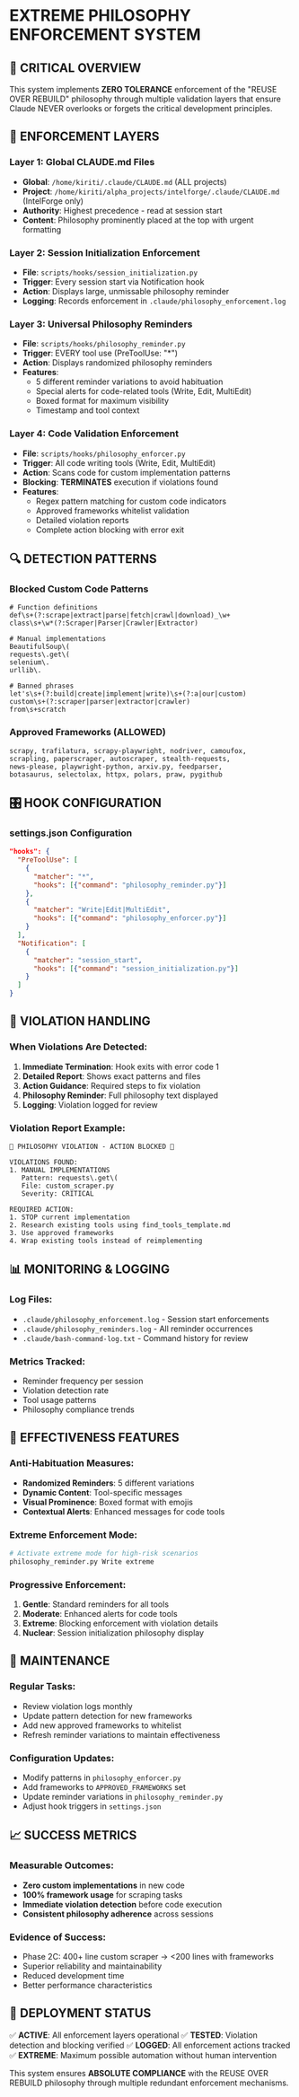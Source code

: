 # EXTREME PHILOSOPHY ENFORCEMENT SYSTEM

## 🚨 CRITICAL OVERVIEW
This system implements **ZERO TOLERANCE** enforcement of the "REUSE OVER REBUILD" philosophy through multiple validation layers that ensure Claude NEVER overlooks or forgets the critical development principles.

## 🎯 ENFORCEMENT LAYERS

### Layer 1: Global CLAUDE.md Files
- **Global**: `/home/kiriti/.claude/CLAUDE.md` (ALL projects)
- **Project**: `/home/kiriti/alpha_projects/intelforge/.claude/CLAUDE.md` (IntelForge only)
- **Authority**: Highest precedence - read at session start
- **Content**: Philosophy prominently placed at the top with urgent formatting

### Layer 2: Session Initialization Enforcement
- **File**: `scripts/hooks/session_initialization.py`
- **Trigger**: Every session start via Notification hook
- **Action**: Displays large, unmissable philosophy reminder
- **Logging**: Records enforcement in `.claude/philosophy_enforcement.log`

### Layer 3: Universal Philosophy Reminders
- **File**: `scripts/hooks/philosophy_reminder.py`
- **Trigger**: EVERY tool use (PreToolUse: "*")
- **Action**: Displays randomized philosophy reminders
- **Features**:
  - 5 different reminder variations to avoid habituation
  - Special alerts for code-related tools (Write, Edit, MultiEdit)
  - Boxed format for maximum visibility
  - Timestamp and tool context

### Layer 4: Code Validation Enforcement
- **File**: `scripts/hooks/philosophy_enforcer.py`
- **Trigger**: All code writing tools (Write, Edit, MultiEdit)
- **Action**: Scans code for custom implementation patterns
- **Blocking**: **TERMINATES** execution if violations found
- **Features**:
  - Regex pattern matching for custom code indicators
  - Approved frameworks whitelist validation
  - Detailed violation reports
  - Complete action blocking with error exit

## 🔍 DETECTION PATTERNS

### Blocked Custom Code Patterns
```regex
# Function definitions
def\s+(?:scrape|extract|parse|fetch|crawl|download)_\w+
class\s+\w*(?:Scraper|Parser|Crawler|Extractor)

# Manual implementations
BeautifulSoup\(
requests\.get\(
selenium\.
urllib\.

# Banned phrases
let's\s+(?:build|create|implement|write)\s+(?:a|our|custom)
custom\s+(?:scraper|parser|extractor|crawler)
from\s+scratch
```

### Approved Frameworks (ALLOWED)
```
scrapy, trafilatura, scrapy-playwright, nodriver, camoufox,
scrapling, paperscraper, autoscraper, stealth-requests,
news-please, playwright-python, arxiv.py, feedparser,
botasaurus, selectolax, httpx, polars, praw, pygithub
```

## 🎛️ HOOK CONFIGURATION

### settings.json Configuration
```json
"hooks": {
  "PreToolUse": [
    {
      "matcher": "*",
      "hooks": [{"command": "philosophy_reminder.py"}]
    },
    {
      "matcher": "Write|Edit|MultiEdit",
      "hooks": [{"command": "philosophy_enforcer.py"}]
    }
  ],
  "Notification": [
    {
      "matcher": "session_start",
      "hooks": [{"command": "session_initialization.py"}]
    }
  ]
}
```

## 🚨 VIOLATION HANDLING

### When Violations Are Detected:
1. **Immediate Termination**: Hook exits with error code 1
2. **Detailed Report**: Shows exact patterns and files
3. **Action Guidance**: Required steps to fix violation
4. **Philosophy Reminder**: Full philosophy text displayed
5. **Logging**: Violation logged for review

### Violation Report Example:
```
🚨 PHILOSOPHY VIOLATION - ACTION BLOCKED 🚨

VIOLATIONS FOUND:
1. MANUAL IMPLEMENTATIONS
   Pattern: requests\.get\(
   File: custom_scraper.py
   Severity: CRITICAL

REQUIRED ACTION:
1. STOP current implementation
2. Research existing tools using find_tools_template.md
3. Use approved frameworks
4. Wrap existing tools instead of reimplementing
```

## 📊 MONITORING & LOGGING

### Log Files:
- `.claude/philosophy_enforcement.log` - Session start enforcements
- `.claude/philosophy_reminders.log` - All reminder occurrences
- `.claude/bash-command-log.txt` - Command history for review

### Metrics Tracked:
- Reminder frequency per session
- Violation detection rate
- Tool usage patterns
- Philosophy compliance trends

## 🎯 EFFECTIVENESS FEATURES

### Anti-Habituation Measures:
- **Randomized Reminders**: 5 different variations
- **Dynamic Content**: Tool-specific messages
- **Visual Prominence**: Boxed format with emojis
- **Contextual Alerts**: Enhanced messages for code tools

### Extreme Enforcement Mode:
```bash
# Activate extreme mode for high-risk scenarios
philosophy_reminder.py Write extreme
```

### Progressive Enforcement:
1. **Gentle**: Standard reminders for all tools
2. **Moderate**: Enhanced alerts for code tools
3. **Extreme**: Blocking enforcement with violation details
4. **Nuclear**: Session initialization philosophy display

## 🔧 MAINTENANCE

### Regular Tasks:
- Review violation logs monthly
- Update pattern detection for new frameworks
- Add new approved frameworks to whitelist
- Refresh reminder variations to maintain effectiveness

### Configuration Updates:
- Modify patterns in `philosophy_enforcer.py`
- Add frameworks to `APPROVED_FRAMEWORKS` set
- Update reminder variations in `philosophy_reminder.py`
- Adjust hook triggers in `settings.json`

## 📈 SUCCESS METRICS

### Measurable Outcomes:
- **Zero custom implementations** in new code
- **100% framework usage** for scraping tasks
- **Immediate violation detection** before code execution
- **Consistent philosophy adherence** across sessions

### Evidence of Success:
- Phase 2C: 400+ line custom scraper → <200 lines with frameworks
- Superior reliability and maintainability
- Reduced development time
- Better performance characteristics

## 🚀 DEPLOYMENT STATUS

✅ **ACTIVE**: All enforcement layers operational
✅ **TESTED**: Violation detection and blocking verified
✅ **LOGGED**: All enforcement actions tracked
✅ **EXTREME**: Maximum possible automation without human intervention

This system ensures **ABSOLUTE COMPLIANCE** with the REUSE OVER REBUILD philosophy through multiple redundant enforcement mechanisms.

